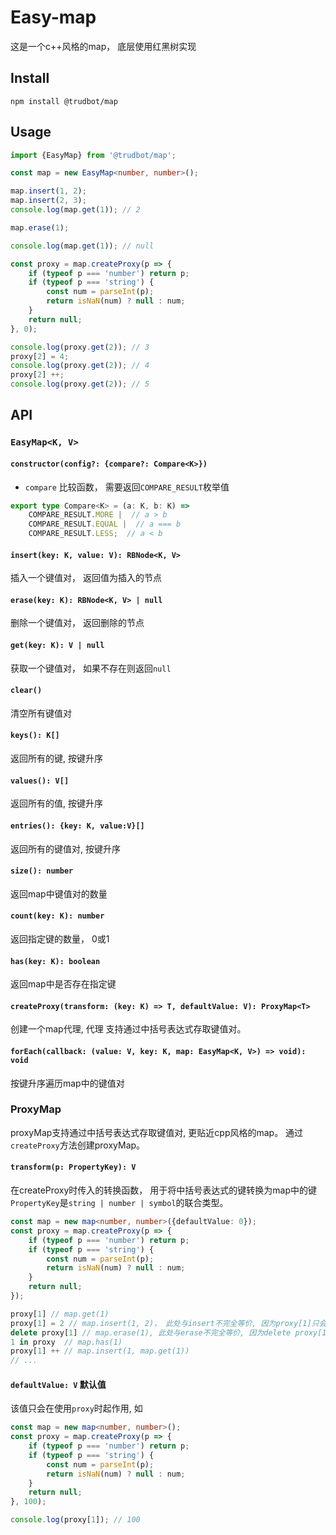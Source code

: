 # Easy-map
这是一个c++风格的map， 底层使用红黑树实现
## Install
```shell
npm install @trudbot/map
```

## Usage

```typescript
import {EasyMap} from '@trudbot/map';

const map = new EasyMap<number, number>();

map.insert(1, 2);
map.insert(2, 3);
console.log(map.get(1)); // 2

map.erase(1);

console.log(map.get(1)); // null

const proxy = map.createProxy(p => {
    if (typeof p === 'number') return p;
    if (typeof p === 'string') {
        const num = parseInt(p);
        return isNaN(num) ? null : num;
    }
    return null;
}, 0);

console.log(proxy.get(2)); // 3
proxy[2] = 4;
console.log(proxy.get(2)); // 4
proxy[2] ++;
console.log(proxy.get(2)); // 5
```

## API

### `EasyMap<K, V>`
#### `constructor(config?: {compare?: Compare<K>})`
- `compare` 比较函数， 需要返回`COMPARE_RESULT`枚举值
```typescript
export type Compare<K> = (a: K, b: K) =>
    COMPARE_RESULT.MORE |  // a > b
    COMPARE_RESULT.EQUAL |  // a === b
    COMPARE_RESULT.LESS;  // a < b
```
#### `insert(key: K, value: V): RBNode<K, V>`
插入一个键值对， 返回值为插入的节点
#### `erase(key: K): RBNode<K, V> | null`
删除一个键值对， 返回删除的节点
#### `get(key: K): V | null`
获取一个键值对， 如果不存在则返回`null`
#### `clear()`
清空所有键值对
#### `keys(): K[]`
返回所有的键, 按键升序
#### `values(): V[]`
返回所有的值, 按键升序
#### `entries(): {key: K, value:V}[]`
返回所有的键值对, 按键升序
#### `size(): number`
返回map中键值对的数量
#### `count(key: K): number`
返回指定键的数量， 0或1
#### `has(key: K): boolean`
返回map中是否存在指定键
#### `createProxy(transform: (key: K) => T, defaultValue: V): ProxyMap<T>`
创建一个map代理, 代理 支持通过中括号表达式存取键值对。
#### `forEach(callback: (value: V, key: K, map: EasyMap<K, V>) => void): void`
按键升序遍历map中的键值对
### ProxyMap
proxyMap支持通过中括号表达式存取键值对, 更贴近cpp风格的map。
通过`createProxy`方法创建proxyMap。
#### `transform(p: PropertyKey): V`
在createProxy时传入的转换函数， 用于将中括号表达式的键转换为map中的键
`PropertyKey`是`string | number | symbol`的联合类型。
```typescript
const map = new map<number, number>({defaultValue: 0});
const proxy = map.createProxy(p => {
    if (typeof p === 'number') return p;
    if (typeof p === 'string') {
        const num = parseInt(p);
        return isNaN(num) ? null : num;
    }
    return null;
});

proxy[1] // map.get(1)
proxy[1] = 2 // map.insert(1, 2)， 此处与insert不完全等价, 因为proxy[1]只会返回true
delete proxy[1] // map.erase(1), 此处与erase不完全等价, 因为delete proxy[1]只会返回true
1 in proxy  // map.has(1)
proxy[1] ++ // map.insert(1, map.get(1))
// ...
```
#### `defaultValue: V` 默认值
该值只会在使用`proxy`时起作用, 如
```typescript
const map = new map<number, number>();
const proxy = map.createProxy(p => {
    if (typeof p === 'number') return p;
    if (typeof p === 'string') {
        const num = parseInt(p);
        return isNaN(num) ? null : num;
    }
    return null;
}, 100);

console.log(proxy[1]); // 100
```
